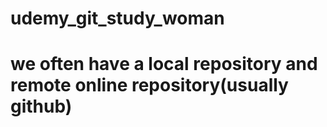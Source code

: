# udemy_git_study_woman
# we often have a local repository and remote online repository(usually github)
